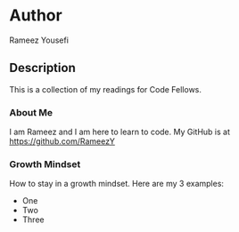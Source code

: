 # Author
Rameez Yousefi

## Description
This is a collection of my readings for Code Fellows.

### About Me
I am Rameez and I am here to learn to code.
My GitHub is at https://github.com/RameezY

### Growth Mindset
How to stay in a growth mindset. Here are my 3 examples:
* One
* Two
* Three
